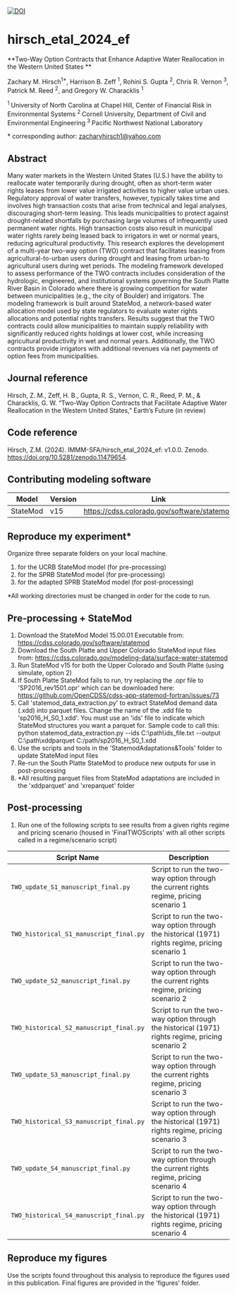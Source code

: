 [![DOI](https://zenodo.org/badge/DOI/10.5281/zenodo.11581432.svg)](https://doi.org/10.5281/zenodo.11479654)

# hirsch_etal_2024_ef

**Two-Way Option Contracts that Enhance Adaptive Water Reallocation in the Western United States **

Zachary M. Hirsch<sup>1\*</sup>, Harrison B. Zeff <sup>1</sup>, Rohini S. Gupta <sup>2</sup>, Chris R. Vernon <sup>3</sup>, Patrick M. Reed <sup>2</sup>, and Gregory W. Characklis <sup>1</sup>

<sup>1 </sup> University of North Carolina at Chapel Hill, Center of Financial Risk in Environmental Systems
<sup>2 </sup> Cornell University, Department of Civil and Environmental Engineering
<sup>3 </sup> Pacific Northwest National Laboratory

\* corresponding author:  zacharyhirsch1@yahoo.com

## Abstract
Many water markets in the Western United States (U.S.) have the ability to reallocate water temporarily during drought, often as short-term water rights leases from lower value irrigated activities to higher value urban uses. Regulatory approval of water transfers, however, typically takes time and involves high transaction costs that arise from technical and legal analyses, discouraging short-term leasing. This leads municipalities to protect against drought-related shortfalls by purchasing large volumes of infrequently used permanent water rights. High transaction costs also result in municipal water rights rarely being leased back to irrigators in wet or normal years, reducing agricultural productivity. This research explores the development of a multi-year two-way option (TWO) contract that facilitates leasing from agricultural-to-urban users during drought and leasing from urban-to agricultural users during wet periods. The modeling framework developed to assess performance of the TWO contracts includes consideration of the hydrologic, engineered, and institutional systems governing the South Platte River Basin in Colorado where there is growing competition for water between municipalities (e.g., the city of Boulder) and irrigators. The modeling framework is built around StateMod, a network-based water allocation model used by state regulators to evaluate water rights allocations and potential rights transfers. Results suggest that the TWO contracts could allow municipalities to maintain supply reliability with significantly reduced rights holdings at lower cost, while increasing agricultural productivity in wet and normal years. Additionally, the TWO contracts provide irrigators with additional revenues via net payments of option fees from municipalities.

## Journal reference

Hirsch, Z. M., Zeff, H. B., Gupta, R. S., Vernon, C. R., Reed, P. M., & Characklis, G. W. “Two-Way Option Contracts that Facilitate Adaptive Water Reallocation in the Western United States,” Earth’s Future (in review)

## Code reference

Hirsch, Z.M. (2024). IMMM-SFA/hirsch_etal_2024_ef: v1.0.0. Zenodo. https://doi.org/10.5281/zenodo.11479654.

## Contributing modeling software
| Model | Version | Link |
|-------|---------|-----------------|
| StateMod | v15 | https://cdss.colorado.gov/software/statemod |

## Reproduce my experiment*

Organize three separate folders on your local machine. 
1) for the UCRB StateMod model (for pre-processing)
2) for the SPRB StateMod model (for pre-processing)
3) for the adapted SPRB StateMod model (for post-processing)

*All working directories must be changed in order for the code to run.

## Pre-processing + StateMod
1. Download the StateMod Model 15.00.01 Executable from: https://cdss.colorado.gov/software/statemod
2. Download the South Platte and Upper Colorado StateMod input files from: https://cdss.colorado.gov/modeling-data/surface-water-statemod
3. Run StateMod v15 for both the Upper Colorado and South Platte (using simulate, option 2)
4. If South Platte StateMod fails to run, try replacing the .opr file to 'SP2016_rev1501.opr' which can be downloaded here: https://github.com/OpenCDSS/cdss-app-statemod-fortran/issues/73
5. Call 'statemod_data_extraction.py' to extract StateMod demand data (.xdd) into parquet files. Change the name of the .xdd file to 'sp2016_H_S0_1.xdd'. You must use an 'ids' file to indicate which StateMod structures you want a parquet for. Sample code to call this: python statemod_data_extraction.py --ids C:\path\ids_file.txt --output C:\path\xddparquet C:/path/sp2016_H_S0_1.xdd
5. Use the scripts and tools in the 'StatemodAdaptations&Tools' folder to update StateMod input files
6. Re-run the South Platte StateMod to produce new outputs for use in post-processing
7. *All resulting parquet files from StateMod adaptations are included in the 'xddparquet' and 'xreparquet' folder

## Post-processing
1. Run one of the following scripts to see results from a given rights regime and pricing scenario (housed in 'FinalTWOScripts' with all other scripts called in a regime/scenario script)

| Script Name | Description |
| --- | --- |
| `TWO_update_S1_manuscript_final.py` | Script to run the two-way option through the current rights regime, pricing scenario 1 |
| `TWO_historical_S1_manuscript_final.py` | Script to run the two-way option through the historical (1971) rights regime, pricing scenario 1 |
| `TWO_update_S2_manuscript_final.py` | Script to run the two-way option through the current rights regime, pricing scenario 2 |
| `TWO_historical_S2_manuscript_final.py` | Script to run the two-way option through the historical (1971) rights regime, pricing scenario 2 |
| `TWO_update_S3_manuscript_final.py` | Script to run the two-way option through the current rights regime, pricing scenario 3 |
| `TWO_historical_S3_manuscript_final.py` | Script to run the two-way option through the historical (1971) rights regime, pricing scenario 3 |
| `TWO_update_S4_manuscript_final.py` | Script to run the two-way option through the current rights regime, pricing scenario 4 |
| `TWO_historical_S4_manuscript_final.py` | Script to run the two-way option through the historical (1971) rights regime, pricing scenario 4 |

## Reproduce my figures
Use the scripts found throughout this analysis to reproduce the figures used in this publication. Final figures are provided in the 'figures' folder.
